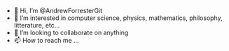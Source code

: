 - 👋 Hi, I’m @AndrewForresterGit
- 👀 I’m interested in computer science, physics, mathematics, philosophy, litterature, etc...
- 💞️ I’m looking to collaborate on anything
- 📫 How to reach me ...

<!---
AndrewForresterGit/AndrewForresterGit is a ✨ special ✨ repository because its `README.md` (this file) appears on your GitHub profile.
You can click the Preview link to take a look at your changes.
--->
